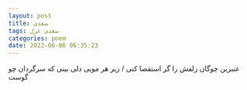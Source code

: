 ```yaml
---
layout: post
title: سعدی
tags: سعدی غزل
categories: poem
date: 2022-06-06 06:35:23
---
```


عنبرین چوگان زلفش را گر استقصا کنی / زیر هر مویی دلی بینی که سرگردان چو گوست

